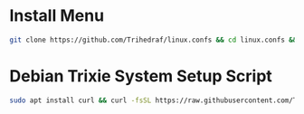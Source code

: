 # Install Menu 
```bash
git clone https://github.com/Trihedraf/linux.confs && cd linux.confs && ./install.sh
```

# Debian Trixie System Setup Script
```bash
sudo apt install curl && curl -fsSL https://raw.githubusercontent.com/Trihedraf/linux.confs/refs/heads/master/debian.sh | sh
```
